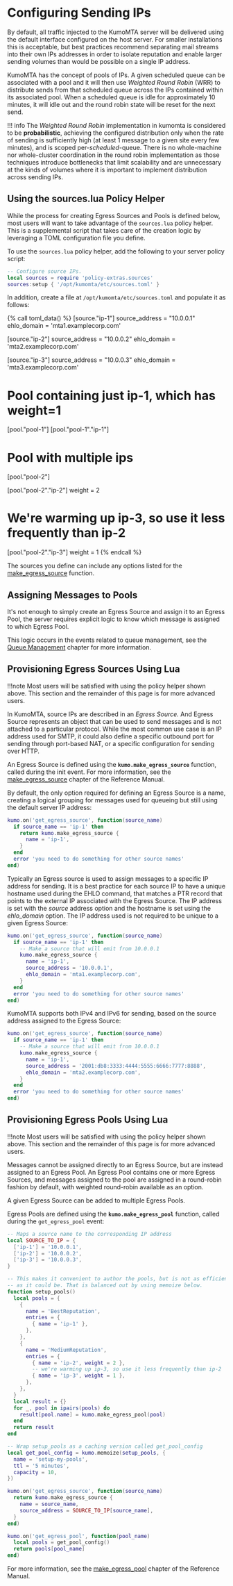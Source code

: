 # Configuring Sending IPs

By default, all traffic injected to the KumoMTA server will be delivered using
the default interface configured on the host server. For smaller installations
this is acceptable, but best practices recommend separating mail streams into
their own IPs addresses in order to isolate reputation and enable larger
sending volumes than would be possible on a single IP address.

KumoMTA has the concept of pools of IPs. A given scheduled queue can be
associated with a pool and it will then use *Weighted Round Robin* (WRR) to
distribute sends from that scheduled queue across the IPs contained within its
associated pool.  When a scheduled queue is idle for approximately 10 minutes,
it will idle out and the round robin state will be reset for the next send.

!!! info
    The *Weighted Round Robin* implementation in kumomta is considered to be
    **probabilistic**, achieving the configured distribution only when the rate
    of sending is sufficiently high (at least 1 message to a given site every
    few minutes), and is scoped per-*scheduled*-queue. There is no whole-machine
    nor whole-cluster coordination in the round robin implementation as those
    techniques introduce bottlenecks that limit scalability and are unnecessary
    at the kinds of volumes where it is important to implement distribution
    across sending IPs.

## Using the sources.lua Policy Helper

While the process for creating Egress Sources and Pools is defined below, most
users will want to take advantage of the `sources.lua` policy helper. This is a
supplemental script that takes care of the creation logic by leveraging a TOML
configuration file you define.

To use the `sources.lua` policy helper, add the following to your server policy
script:

```lua
-- Configure source IPs.
local sources = require 'policy-extras.sources'
sources:setup { '/opt/kumomta/etc/sources.toml' }
```

In addition, create a file at `/opt/kumomta/etc/sources.toml` and populate it
as follows:

{% call toml_data() %}
[source."ip-1"]
source_address = "10.0.0.1"
ehlo_domain = 'mta1.examplecorp.com'

[source."ip-2"]
source_address = "10.0.0.2"
ehlo_domain = 'mta2.examplecorp.com'

[source."ip-3"]
source_address = "10.0.0.3"
ehlo_domain = 'mta3.examplecorp.com'

# Pool containing just ip-1, which has weight=1
[pool."pool-1"]
[pool."pool-1"."ip-1"]

# Pool with multiple ips
[pool."pool-2"]

[pool."pool-2"."ip-2"]
weight = 2

# We're warming up ip-3, so use it less frequently than ip-2
[pool."pool-2"."ip-3"]
weight = 1
{% endcall %}

The sources you define can include any options listed for the [make_egress_source](../../reference/kumo/make_egress_source.md) function.

## Assigning Messages to Pools

It's not enough to simply create an Egress Source and assign it to an Egress
Pool, the server requires explicit logic to know which message is assigned to
which Egress Pool.

This logic occurs in the events related to queue management, see the [Queue
Management](queuemanagement.md#configuring-egress-pool-assignment-using-lua) chapter
for more information.

## Provisioning Egress Sources Using Lua

!!!note
    Most users will be satisfied with using the policy helper shown above.
    This section and the remainder of this page is for more advanced users.

In KumoMTA, source IPs are described in an *Egress Source.* And Egress Source
represents an object that can be used to send messages and is not attached to a
particular protocol. While the most common use case is an IP address used for
SMTP, it could also define a specific outbound port for sending through
port-based NAT, or a specific configuration for sending over HTTP.

An Egress Source is defined using the **`kumo.make_egress_source`** function,
called during the init event. For more information, see the
[make_egress_source](../../reference/kumo/make_egress_source.md) chapter of the
Reference Manual.

By default, the only option required for defining an Egress Source is a name,
creating a logical grouping for messages used for queueing but still using the
default server IP address:

```lua
kumo.on('get_egress_source', function(source_name)
  if source_name == 'ip-1' then
    return kumo.make_egress_source {
      name = 'ip-1',
    }
  end
  error 'you need to do something for other source names'
end)
```

Typically an Egress source is used to assign messages to a specific IP address
for sending. It is a best practice for each source IP to have a unique hostname
used during the EHLO command, that matches a PTR record that points to the
external IP associated with the Egress Source. The IP address is set with
the *source* address option and the hostname is set using the *ehlo_domain*
option. The IP address used is not required to be unique to a given Egress
Source:

```lua
kumo.on('get_egress_source', function(source_name)
  if source_name == 'ip-1' then
    -- Make a source that will emit from 10.0.0.1
    kumo.make_egress_source {
      name = 'ip-1',
      source_address = '10.0.0.1',
      ehlo_domain = 'mta1.examplecorp.com',
    }
  end
  error 'you need to do something for other source names'
end)
```

KumoMTA supports both IPv4 and IPv6 for sending, based on the source address
assigned to the Egress Source:

```lua
kumo.on('get_egress_source', function(source_name)
  if source_name == 'ip-1' then
    -- Make a source that will emit from 10.0.0.1
    kumo.make_egress_source {
      name = 'ip-1',
      source_address = '2001:db8:3333:4444:5555:6666:7777:8888',
      ehlo_domain = 'mta2.examplecorp.com',
    }
  end
  error 'you need to do something for other source names'
end)
```

## Provisioning Egress Pools Using Lua

!!!note
    Most users will be satisfied with using the policy helper shown above.
    This section and the remainder of this page is for more advanced users.

Messages cannot be assigned directly to an Egress Source, but are instead
assigned to an Egress Pool. An Egress Pool contains one or more Egress Sources,
and messages assigned to the pool are assigned in a round-robin fashion by
default, with weighted round-robin available as an option.

A given Egress Source can be added to multiple Egress Pools.

Egress Pools are defined using the **`kumo.make_egress_pool`** function, called
during the `get_egress_pool` event:

```lua
-- Maps a source name to the corresponding IP address
local SOURCE_TO_IP = {
  ['ip-1'] = '10.0.0.1',
  ['ip-2'] = '10.0.0.2',
  ['ip-3'] = '10.0.0.3',
}

-- This makes it convenient to author the pools, but is not as efficient
-- as it could be. That is balanced out by using memoize below.
function setup_pools()
  local pools = {
    {
      name = 'BestReputation',
      entries = {
        { name = 'ip-1' },
      },
    },
    {
      name = 'MediumReputation',
      entries = {
        { name = 'ip-2', weight = 2 },
        -- we're warming up ip-3, so use it less frequently than ip-2
        { name = 'ip-3', weight = 1 },
      },
    },
  }
  local result = {}
  for _, pool in ipairs(pools) do
    result[pool.name] = kumo.make_egress_pool(pool)
  end
  return result
end

-- Wrap setup_pools as a caching version called get_pool_config
local get_pool_config = kumo.memoize(setup_pools, {
  name = 'setup-my-pools',
  ttl = '5 minutes',
  capacity = 10,
})

kumo.on('get_egress_source', function(source_name)
  return kumo.make_egress_source {
    name = source_name,
    source_address = SOURCE_TO_IP[source_name],
  }
end)

kumo.on('get_egress_pool', function(pool_name)
  local pools = get_pool_config()
  return pools[pool_name]
end)
```

For more information, see the
[make_egress_pool](../../reference/kumo/make_egress_pool.md) chapter of the
Reference Manual.


